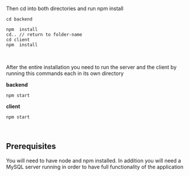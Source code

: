 


Then cd into both directories and run npm install

```
cd backend

npm  install
cd.. // return to folder-name
cd client
npm  install
```

<br/>

After the entire installation you need to run the server and the client by running this commands each in its own directory

**backend**

```
npm start
```

**client**

```
npm start
```

<br/>

## Prerequisites

You will need to have node and npm installed. In addition you will need a MySQL server running in order to have full functionality of the application

<br/>

